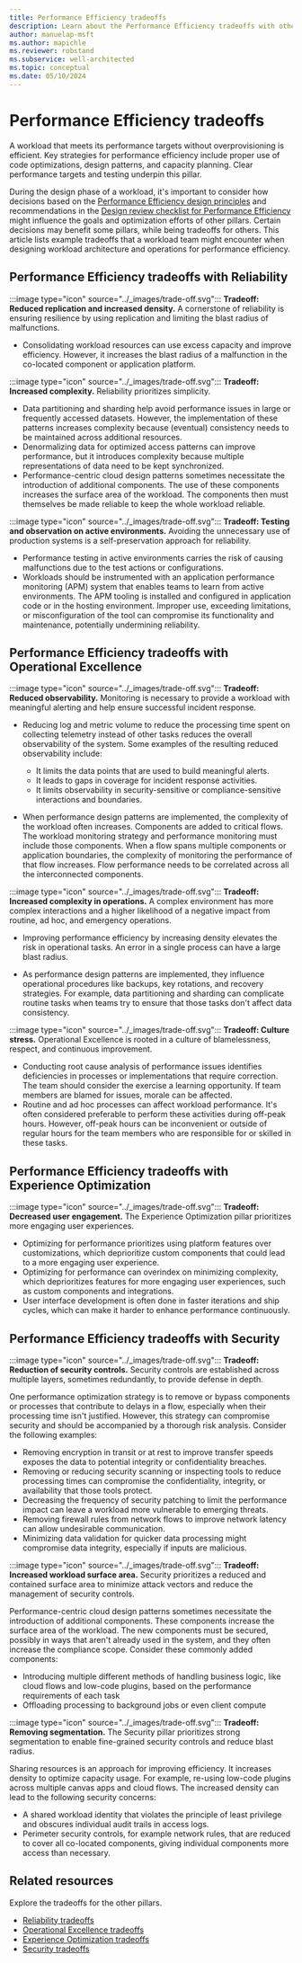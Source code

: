 ```yaml
---
title: Performance Efficiency tradeoffs
description: Learn about the Performance Efficiency tradeoffs with other pillars.
author: manuelap-msft
ms.author: mapichle
ms.reviewer: robstand
ms.subservice: well-architected
ms.topic: conceptual
ms.date: 05/10/2024
---
```


# Performance Efficiency tradeoffs

A workload that meets its performance targets without overprovisioning is efficient. Key strategies for performance efficiency include proper use of code optimizations, design patterns, and capacity planning. Clear performance targets and testing underpin this pillar.

During the design phase of a workload, it's important to consider how decisions based on the [Performance Efficiency design principles](./principles.md) and recommendations in the [Design review checklist for Performance Efficiency](./checklist.md) might influence the goals and optimization efforts of other pillars. Certain decisions may benefit some pillars, while being tradeoffs for others. This article lists example tradeoffs that a workload team might encounter when designing workload architecture and operations for performance efficiency.

## Performance Efficiency tradeoffs with Reliability

:::image type="icon" source="../_images/trade-off.svg"::: **Tradeoff: Reduced replication and increased density.** A cornerstone of reliability is ensuring resilience by using replication and limiting the blast radius of malfunctions.

- Consolidating workload resources can use excess capacity and improve efficiency. However, it increases the blast radius of a malfunction in the co-located component or application platform.

:::image type="icon" source="../_images/trade-off.svg"::: **Tradeoff: Increased complexity.** Reliability prioritizes simplicity.

- Data partitioning and sharding help avoid performance issues in large or frequently accessed datasets. However, the implementation of these patterns increases complexity because (eventual) consistency needs to be maintained across additional resources.
- Denormalizing data for optimized access patterns can improve performance, but it introduces complexity because multiple representations of data need to be kept synchronized.
- Performance-centric cloud design patterns sometimes necessitate the introduction of additional components. The use of these components increases the surface area of the workload. The components then must themselves be made reliable to keep the whole workload reliable.

:::image type="icon" source="../_images/trade-off.svg"::: **Tradeoff: Testing and observation on active environments.** Avoiding the unnecessary use of production systems is a self-preservation approach for reliability.

- Performance testing in active environments carries the risk of causing malfunctions due to the test actions or configurations.
- Workloads should be instrumented with an application performance monitoring (APM) system that enables teams to learn from active environments. The APM tooling is installed and configured in application code or in the hosting environment. Improper use, exceeding limitations, or misconfiguration of the tool can compromise its functionality and maintenance, potentially undermining reliability.

## Performance Efficiency tradeoffs with Operational Excellence

:::image type="icon" source="../_images/trade-off.svg"::: **Tradeoff: Reduced observability.** Monitoring is necessary to provide a workload with meaningful alerting and help ensure successful incident response.

- Reducing log and metric volume to reduce the processing time spent on collecting telemetry instead of other tasks reduces the overall observability of the system. Some examples of the resulting reduced observability include:

    - It limits the data points that are used to build meaningful alerts.
    - It leads to gaps in coverage for incident response activities.
    - It limits observability in security-sensitive or compliance-sensitive interactions and boundaries.

- When performance design patterns are implemented, the complexity of the workload often increases. Components are added to critical flows. The workload monitoring strategy and performance monitoring must include those components. When a flow spans multiple components or application boundaries, the complexity of monitoring the performance of that flow increases. Flow performance needs to be correlated across all the interconnected components.

:::image type="icon" source="../_images/trade-off.svg"::: **Tradeoff: Increased complexity in operations.** A complex environment has more complex interactions and a higher likelihood of a negative impact from routine, ad hoc, and emergency operations.

- Improving performance efficiency by increasing density elevates the risk in operational tasks. An error in a single process can have a large blast radius.

- As performance design patterns are implemented, they influence operational procedures like backups, key rotations, and recovery strategies. For example, data partitioning and sharding can complicate routine tasks when teams try to ensure that those tasks don't affect data consistency.

:::image type="icon" source="../_images/trade-off.svg"::: **Tradeoff: Culture stress.** Operational Excellence is rooted in a culture of blamelessness, respect, and continuous improvement.

- Conducting root cause analysis of performance issues identifies deficiencies in processes or implementations that require correction. The team should consider the exercise a learning opportunity. If team members are blamed for issues, morale can be affected.
- Routine and ad hoc processes can affect workload performance. It's often considered preferable to perform these activities during off-peak hours. However, off-peak hours can be inconvenient or outside of regular hours for the team members who are responsible for or skilled in these tasks.

## Performance Efficiency tradeoffs with Experience Optimization

:::image type="icon" source="../_images/trade-off.svg"::: **Tradeoff: Decreased user engagement.** The Experience Optimization pillar prioritizes more engaging user experiences.

- Optimizing for performance prioritizes using platform features over customizations, which deprioritize custom components that could lead to a more engaging user experience.
- Optimizing for performance can overindex on minimizing complexity, which deprioritizes features for more engaging user experiences, such as custom components and integrations.
- User interface development is often done in faster iterations and ship cycles, which can make it harder to enhance performance continuously.

## Performance Efficiency tradeoffs with Security

:::image type="icon" source="../_images/trade-off.svg"::: **Tradeoff: Reduction of security controls.** Security controls are established across multiple layers, sometimes redundantly, to provide defense in depth.

One performance optimization strategy is to remove or bypass components or processes that contribute to delays in a flow, especially when their processing time isn't justified. However, this strategy can compromise security and should be accompanied by a thorough risk analysis. Consider the following examples:

- Removing encryption in transit or at rest to improve transfer speeds exposes the data to potential integrity or confidentiality breaches.
- Removing or reducing security scanning or inspecting tools to reduce processing times can compromise the confidentiality, integrity, or availability that those tools protect.
- Decreasing the frequency of security patching to limit the performance impact can leave a workload more vulnerable to emerging threats.
- Removing firewall rules from network flows to improve network latency can allow undesirable communication.
- Minimizing data validation for quicker data processing might compromise data integrity, especially if inputs are malicious.

:::image type="icon" source="../_images/trade-off.svg"::: **Tradeoff: Increased workload surface area.** Security prioritizes a reduced and contained surface area to minimize attack vectors and reduce the management of security controls.

Performance-centric cloud design patterns sometimes necessitate the introduction of additional components. These components increase the surface area of the workload. The new components must be secured, possibly in ways that aren't already used in the system, and they often increase the compliance scope. Consider these commonly added components:

- Introducing multiple different methods of handling business logic, like cloud flows and low-code plugins, based on the performance requirements of each task
- Offloading processing to background jobs or even client compute

:::image type="icon" source="../_images/trade-off.svg"::: **Tradeoff: Removing segmentation.** The Security pillar prioritizes strong segmentation to enable fine-grained security controls and reduce blast radius.

Sharing resources is an approach for improving efficiency. It increases density to optimize capacity usage. For example, re-using low-code plugins across multiple canvas apps and cloud flows. The increased density can lead to the following security concerns:

- A shared workload identity that violates the principle of least privilege and obscures individual audit trails in access logs.
- Perimeter security controls, for example network rules, that are reduced to cover all co-located components, giving individual components more access than necessary.

## Related resources

Explore the tradeoffs for the other pillars.

- [Reliability tradeoffs](../reliability/tradeoffs.md)
- [Operational Excellence tradeoffs](../operational-excellence/tradeoffs.md)
- [Experience Optimization tradeoffs](../experience-optimization/tradeoffs.md)
- [Security tradeoffs](../security/tradeoffs.md)
